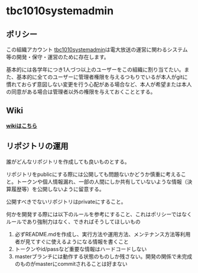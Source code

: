 # tbc1010systemadmin

## ポリシー
この組織アカウント [tbc1010systemadmin](https://github.com/tbc1010systemadim)は電大放送の運営に関わるシステム等の開発・保守・運営のために存在します。

基本的には各学年につき1人づつ以上のユーザーをこの組織に割り当てたい。また、基本的に全てのユーザーに管理者権限を与えるつもりでいるが本人がgitに慣れておらず意図しない変更を行う心配がある場合など、本人が希望または本人の同意がある場合は管理者以外の権限を与えておくこととする。

## Wiki

**[wikiはこちら](https://github.com/magcho/tbc1010systemadmin-wiki/wiki)**

## リポジトリの運用

誰がどんなリポジトリを作成しても良いものとする。

リポジトリをpublicにする際には公開しても問題ないかどうか慎重に考えること。トークンや個人情報漏れ、一部の人間にしか共有していないような情報（決算履歴等）を公開しないように留意する。

公開すべきでないリポジトリはprivateにすること。

何かを開発する際には以下のルールを参考にすること、これはポリシーではなくルールであり強制力はなく、できればそうしてほしいもの

1. 必ずREADME.mdを作成し、実行方法や運用方法、メンテナンス方法等利用者が見てすぐに使えるようになる情報を書くこと
2. トークンやid/passなど重要な情報はハードコードしない
3. masterブランチには動作する状態のものしか残さない。開発の関係で未完成のものがmasterにcommitされることは好まない
